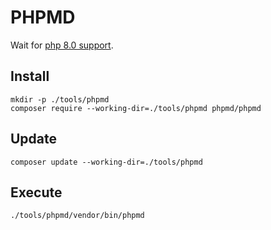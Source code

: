 
# PHPMD

Wait for [php 8.0 support](https://github.com/phpmd/phpmd/issues/853).

## Install

```console
mkdir -p ./tools/phpmd
composer require --working-dir=./tools/phpmd phpmd/phpmd
```

## Update

```console
composer update --working-dir=./tools/phpmd
```

## Execute

```console
./tools/phpmd/vendor/bin/phpmd
```

